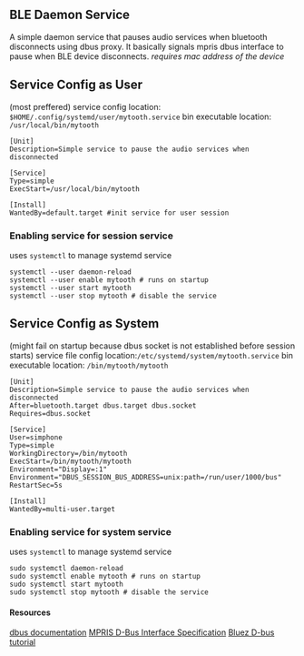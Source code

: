## BLE Daemon Service 
A simple daemon service that pauses audio services when bluetooth disconnects using dbus proxy.
It basically signals mpris dbus interface to pause when BLE device disconnects.
*requires mac address of the device*
## Service Config as User
(most preffered)
service config location: `$HOME/.config/systemd/user/mytooth.service`
bin executable location: `/usr/local/bin/mytooth`
```
[Unit]
Description=Simple service to pause the audio services when disconnected

[Service]
Type=simple
ExecStart=/usr/local/bin/mytooth

[Install]
WantedBy=default.target #init service for user session
```
### Enabling service for session service
uses `systemctl` to manage systemd service
```
systemctl --user daemon-reload
systemctl --user enable mytooth # runs on startup
systemctl --user start mytooth
systemctl --user stop mytooth # disable the service
```

## Service Config as System
(might fail on startup because dbus socket is not established before session starts)
service file config location:`/etc/systemd/system/mytooth.service`
bin executable location: `/bin/mytooth/mytooth`
```
[Unit]
Description=Simple service to pause the audio services when disconnected
After=bluetooth.target dbus.target dbus.socket
Requires=dbus.socket

[Service]
User=simphone
Type=simple
WorkingDirectory=/bin/mytooth
ExecStart=/bin/mytooth/mytooth
Environment="Display=:1"
Environment="DBUS_SESSION_BUS_ADDRESS=unix:path=/run/user/1000/bus"
RestartSec=5s

[Install]
WantedBy=multi-user.target 
```
### Enabling service for system service
uses `systemctl` to manage systemd service
```
sudo systemctl daemon-reload
sudo systemctl enable mytooth # runs on startup
sudo systemctl start mytooth
sudo systemctl stop mytooth # disable the service
```

#### Resources
[dbus documentation](https://www.freedesktop.org/wiki/Software/dbus/) 
[MPRIS D-Bus Interface Specification](https://specifications.freedesktop.org/mpris-spec/latest/)
[Bluez D-bus tutorial](https://ukbaz.github.io/howto/python_gio_1.html)

